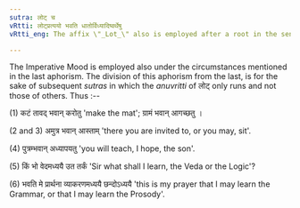 ```yaml
---
sutra: लोट् च
vRtti: लोट्प्रत्ययो भवति धातोर्विध्यादिष्वर्थेषु
vRtti_eng: The affix \"_Lot_\" also is employed after a root in the sense of commanding, &c.

---
```

The Imperative Mood is employed also under the circumstances mentioned in the last aphorism. The division of this aphorism from the last, is for the sake of subsequent _sutras_ in which the _anuvritti_ of लोट् only runs and not those of others. Thus :--

(1) कटं तावद् भवान् करोतु 'make the mat'; ग्रामं भवान् आगच्छतु ।

(2 and 3) अमुत्र भवान् आस्ताम् 'there you are invited to, or you may, sit'. 

(4) पुत्रम्भवान् अध्यापयतु 'you will teach, I hope, the son'.

(5) किं भो वेदमध्ययै उत तर्कं 'Sir what shall I learn, the Veda or the Logic'?

(6) भवति मे प्रार्थना व्याकरणमध्ययै छन्दोऽध्ययै 'this is my prayer that I may learn the Grammar, or that I may learn the Prosody'.